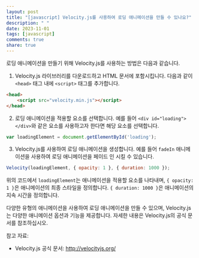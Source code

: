 ```yaml
---
layout: post
title: "[javascript] Velocity.js를 사용하여 로딩 애니메이션을 만들 수 있나요?"
description: " "
date: 2023-11-01
tags: [javascript]
comments: true
share: true
---
```


로딩 애니메이션을 만들기 위해 Velocity.js를 사용하는 방법은 다음과 같습니다.

1. Velocity.js 라이브러리를 다운로드하고 HTML 문서에 포함시킵니다. 다음과 같이 `<head>` 태그 내에 `<script>` 태그를 추가합니다.

```html
<head>
    <script src="velocity.min.js"></script>
</head>
```

2. 로딩 애니메이션을 적용할 요소를 선택합니다. 예를 들어 `<div id="loading"></div>`와 같은 요소를 사용하고자 한다면 해당 요소를 선택합니다.

```javascript
var loadingElement = document.getElementById('loading');
```

3. Velocity.js를 사용하여 로딩 애니메이션을 생성합니다. 예를 들어 `fadeIn` 애니메이션을 사용하여 로딩 애니메이션을 페이드 인 시킬 수 있습니다.

```javascript
Velocity(loadingElement, { opacity: 1 }, { duration: 1000 });
```

위의 코드에서 `loadingElement`는 애니메이션을 적용할 요소를 나타내며, `{ opacity: 1 }`은 애니메이션의 최종 스타일을 정의합니다. `{ duration: 1000 }`은 애니메이션의 지속 시간을 정의합니다.

다양한 유형의 애니메이션을 사용하여 로딩 애니메이션을 만들 수 있으며, Velocity.js는 다양한 애니메이션 옵션과 기능을 제공합니다. 자세한 내용은 Velocity.js의 공식 문서를 참조하십시오.

참고 자료:
- Velocity.js 공식 문서: http://velocityjs.org/